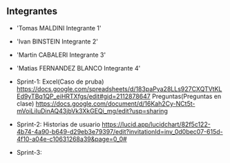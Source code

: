  ## Integrantes
- 'Tomas MALDINI Integrante 1'
- 'Ivan BINSTEIN Integrante 2'
- 'Martin CABALERI Integrante 3'
- 'Matias FERNANDEZ BLANCO Integrante 4'

- Sprint-1: 
 Excel(Caso de pruba) https://docs.google.com/spreadsheets/d/183paPya28LLs927CXQTVtKLEd9yTBq1QP_eiHRTXfgs/edit#gid=2112878647
 Preguntas(Preguntas en clase) https://docs.google.com/document/d/16Kah2Cy-NCt5t-mVoiLiIuDinAQ43jbVk3XkGEQi_mg/edit?usp=sharing

- Sprint-2:
 Historias de usuario https://lucid.app/lucidchart/82f5c122-4b74-4a90-b649-d29eb3e79397/edit?invitationId=inv_0d0bec07-615d-4f10-a04e-c10631268a39&page=0_0#

- Sprint-3:
